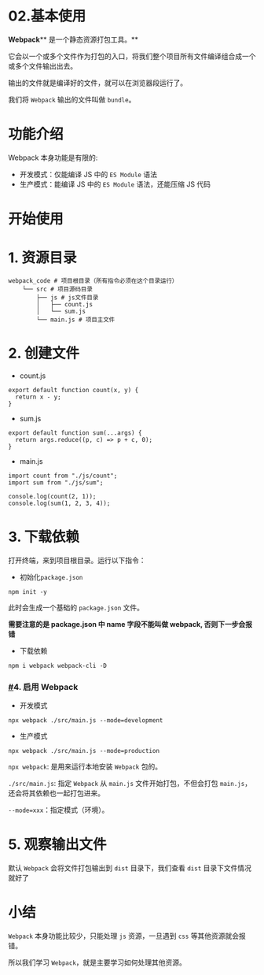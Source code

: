 # 02.基本使用
**Webpack**** 是一个静态资源打包工具。**

它会以一个或多个文件作为打包的入口，将我们整个项目所有文件编译组合成一个或多个文件输出出去。

输出的文件就是编译好的文件，就可以在浏览器段运行了。

我们将 `Webpack` 输出的文件叫做 `bundle`。

# 功能介绍
Webpack 本身功能是有限的:

* 开发模式：仅能编译 JS 中的 `ES Module` 语法
* 生产模式：能编译 JS 中的 `ES Module` 语法，还能压缩 JS 代码

# 开始使用
# 1\. 资源目录
```Plain Text
webpack_code # 项目根目录（所有指令必须在这个目录运行）
    └── src # 项目源码目录
        ├── js # js文件目录
        │   ├── count.js
        │   └── sum.js
        └── main.js # 项目主文件
```
# 2\. 创建文件
* count.js

```Plain Text
export default function count(x, y) {
  return x - y;
}
```
* sum.js

```Plain Text
export default function sum(...args) {
  return args.reduce((p, c) => p + c, 0);
}
```
* main.js

```Plain Text
import count from "./js/count";
import sum from "./js/sum";

console.log(count(2, 1));
console.log(sum(1, 2, 3, 4));
```
# 3\. 下载依赖
打开终端，来到项目根目录。运行以下指令：

* 初始化`package.json`

```Plain Text
npm init -y
```
此时会生成一个基础的 `package.json` 文件。

**需要注意的是 ****package.json**** 中 ****name**** 字段不能叫做 ****webpack****, 否则下一步会报错**

* 下载依赖

```Plain Text
npm i webpack webpack-cli -D
```
### [#](http://xxpromise.gitee.io/webpack5-docs/base/base.html#_4-%E5%90%AF%E7%94%A8-webpack)4. 启用 Webpack
* 开发模式

```Plain Text
npx webpack ./src/main.js --mode=development
```
* 生产模式

```Plain Text
npx webpack ./src/main.js --mode=production
```
`npx webpack`: 是用来运行本地安装 `Webpack` 包的。

`./src/main.js`: 指定 `Webpack` 从 `main.js` 文件开始打包，不但会打包 `main.js`，还会将其依赖也一起打包进来。

`--mode=xxx`：指定模式（环境）。

# 5\. 观察输出文件
默认 `Webpack` 会将文件打包输出到 `dist` 目录下，我们查看 `dist` 目录下文件情况就好了

# 小结
`Webpack` 本身功能比较少，只能处理 `js` 资源，一旦遇到 `css` 等其他资源就会报错。

所以我们学习 `Webpack`，就是主要学习如何处理其他资源。


